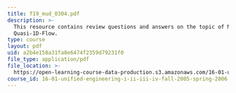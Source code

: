 ```yaml
---
title: f19_mud_0304.pdf
description: >-
  This resource contains review questions and answers on the topic of Mud:
  Quasi-1D-Flow.
type: course
layout: pdf
uid: a2b4e158a31fa8e6474f2359d79231f0
file_type: application/pdf
file_location: >-
  https://open-learning-course-data-production.s3.amazonaws.com/16-01-unified-engineering-i-ii-iii-iv-fall-2005-spring-2006/a2b4e158a31fa8e6474f2359d79231f0_f19_mud_0304.pdf
course_id: 16-01-unified-engineering-i-ii-iii-iv-fall-2005-spring-2006
---
```

